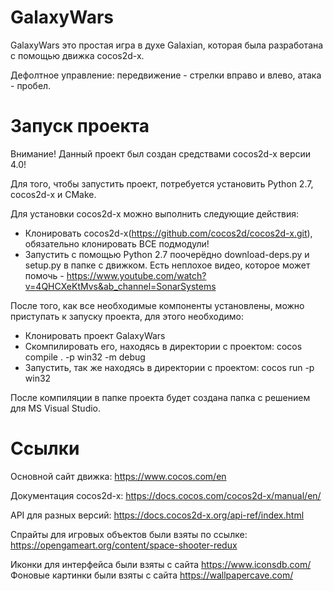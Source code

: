 # GalaxyWars

GalaxyWars это простая игра в духе Galaxian, которая была разработана с помощью движка cocos2d-x.

Дефолтное управление: передвижение - стрелки вправо и влево, атака - пробел.

# Запуск проекта

Внимание! Данный проект был создан средствами cocos2d-x версии 4.0!

Для того, чтобы запустить проект, потребуется установить Python 2.7, cocos2d-x и CMake.

Для установки cocos2d-x можно выполнить следующие действия:
- Клонировать cocos2d-x(https://github.com/cocos2d/cocos2d-x.git), обязательно клонировать ВСЕ подмодули!
- Запустить с помощью Python 2.7 поочерёдно download-deps.py и setup.py в папке с движком. 
Есть неплохое видео, которое может помочь - https://www.youtube.com/watch?v=4QHCXeKtMvs&ab_channel=SonarSystems

После того, как все необходимые компоненты установлены, можно приступать к запуску проекта, для этого необходимо:
- Клонировать проект GalaxyWars
- Скомпилировать его, находясь в директории с проектом: cocos compile . -p win32 -m debug
- Запустить, так же находясь в директории с проектом: cocos run -p win32

После компиляции в папке проекта будет создана папка с решением для MS Visual Studio.

# Ссылки

Основной сайт движка: https://www.cocos.com/en

Документация cocos2d-x: https://docs.cocos.com/cocos2d-x/manual/en/

API для разных версий: https://docs.cocos2d-x.org/api-ref/index.html

Спрайты для игровых объектов были взяты по ссылке: https://opengameart.org/content/space-shooter-redux

Иконки для интерфейса были взяты с сайта https://www.iconsdb.com/
Фоновые картинки были взяты с сайта https://wallpapercave.com/
